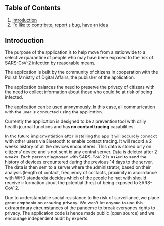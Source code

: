 ## Table of Contents

1. [Introduction](#introduction)
2. [I'd like to contribute, report a bug, have an idea](.github/SUPPORT.md)

## Introduction

The purpose of the application is to help move from a nationwide to a selective quarantine of people who may have been exposed to the risk of SARS-CoV-2 infection by reasonable means.

The application is built by the community of citizens in cooperation with the Polish Ministry of Digital Affairs, the publisher of the application.

The application balances the need to preserve the privacy of citizens with the need to collect information about those who could be at risk of being infected.

The application can be used anonymously. In this case, all communication with the user is conducted using the application.

Currently the application is designed to be a prevention tool with daily health journal functions and has **no contact tracing** capabilities.

In the future implementiation after installing the app it will securely connect with other users via Bluetooth to enable contact tracing. It will record a 2 weeks history of all the devices encountered. This data is stored only on citizens' device and is not sent to any central server. Data is deleted after 2 weeks. Each person diagnosed with SARS-CoV-2 is asked to send the history of devices encountered during the previous 14 days to the server. The data is then sent to a server where the administrator, based on their analysis (length of contact, frequency of contacts, proximity in accordance with WHO standards) decides which of the people he met with should receive information about the potential threat of being exposed to SARS-CoV-2.

Due to understandable social resistance to the risk of surveillance, we place great emphasis on ensuring privacy. We won't let anyone to use this extraordinary circumstances of the pandemic to break everyones rights to privacy. The application code is hence made public (open source) and we encourage independent audit by experts.
